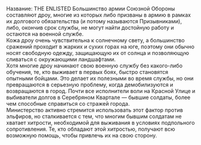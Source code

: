 Название: THE ENLISTED
Большинство армии Союзной Обороны составляют дроу, многие из которых либо призваны в армию в рамках их долгового обязательства (и потому называются Призывниками), либо, окончив срок службы, не могут найти достойную работу и остаются на военной службе.  
Кожа дроу очень чувствительна к солнечному свету, а большинство сражений проходит в жарких и сухих горах на юге, поэтому они обычно носят свободную одежду, защищающую их от солнца и позволяющую сливаться с окружающими ландшафтами.  
Хотя многие дроу начинают свою военную службу без какого-либо обучения, те, кто выживает в первых боях, быстро становятся опытными бойцами. Это делает их полезными во время службы, но они превращаются в серьезную проблему, когда демобилизуются и возвращаются в город. Почти все исполнители воли на Красной Улице и выбиватели долгов в Серебряном Квартале — бывшие солдаты, более чем способные справиться со стражей города.  
Министерство активно стремится использовать этот фактор против эльфиров, но сталкивается с тем, что многим бывшим солдатам не хватает хитрости, необходимой для выживания в условиях подпольного сопротивления. Те, кто обладают этой хитростью, получают всю возможную помощь, чтобы привлечь их на свою сторону.